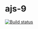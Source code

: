 # ajs-9

[![Build status](https://ci.appveyor.com/api/projects/status/tsb4dw3mgrefdb2y?svg=true)](https://ci.appveyor.com/project/SergExy/ajs-9)

